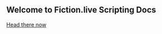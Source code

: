 ## Welcome to Fiction.live Scripting Docs

[Head there now](https://fiction.live/stories/Fiction-live-Scripting-Guide/pJSFhShedzWhiaXQN/ex-Javascript-Code/3ybAD2NcySv6L8oQC
)
